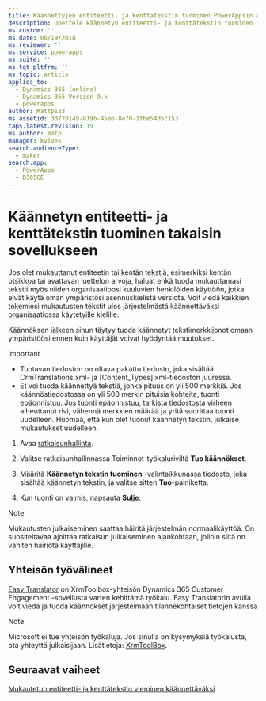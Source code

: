 ```yaml
---
title: Käännettyjen entiteetti- ja kenttätekstin tuominen PowerAppsin avulla | MicrosoftDocs
description: Opettele käännetyn entiteetti- ja kenttätekstin tuominen
ms.custom: ''
ms.date: 06/19/2018
ms.reviewer: ''
ms.service: powerapps
ms.suite: ''
ms.tgt_pltfrm: ''
ms.topic: article
applies_to:
  - Dynamics 365 (online)
  - Dynamics 365 Version 9.x
  - powerapps
author: Mattp123
ms.assetid: 3d77d149-819b-45e6-8e70-1fbe54d5c153
caps.latest.revision: 19
ms.author: matp
manager: kvivek
search.audienceType:
  - maker
search.app:
  - PowerApps
  - D365CE
---
```

# <a name="import-translated-entity-and-field-text-back-into-an-app"></a>Käännetyn entiteetti- ja kenttätekstin tuominen takaisin sovellukseen

Jos olet mukauttanut entiteetin tai kentän tekstiä, esimerkiksi kentän otsikkoa tai avattavan luettelon arvoja, haluat ehkä tuoda mukauttamasi tekstit myös niiden organisaatioosi kuuluvien henkilöiden käyttöön, jotka eivät käytä oman ympäristösi asennuskielistä versiota. Voit viedä kaikkien tekemiesi mukautusten tekstit ulos järjestelmästä käännettäväksi organisaatiossa käytetyille kielille.  
  
 Käännöksen jälkeen sinun täytyy tuoda käännetyt tekstimerkkijonot omaan ympäristöösi ennen kuin käyttäjät voivat hyödyntää muutokset.  
  
> [!IMPORTANT]
> - Tuotavan tiedoston on oltava pakattu tiedosto, joka sisältää CrmTranslations.xml- ja [Content_Types].xml-tiedoston juuressa.  
> - Et voi tuoda käännettyä tekstiä, jonka pituus on yli 500 merkkiä. Jos käännöstiedostossa on yli 500 merkin pituisia kohteita, tuonti epäonnistuu. Jos tuonti epäonnistuu, tarkista tiedostosta virheen aiheuttanut rivi, vähennä merkkien määrää ja yritä suorittaa tuonti uudelleen. Huomaa, että kun olet tuonut käännetyn tekstin, julkaise mukautukset uudelleen.  
  
1. Avaa [ratkaisunhallinta](../model-driven-apps/advanced-navigation.md#solution-explorer).  
  
2. Valitse ratkaisunhallinnassa Toiminnot-työkaluriviltä **Tuo käännökset**.  
3.  Määritä **Käännetyn tekstin tuominen** -valintaikkunassa tiedosto, joka sisältää käännetyn tekstin, ja valitse sitten **Tuo**-painiketta.  
  
4.  Kun tuonti on valmis, napsauta **Sulje**.  
  
> [!NOTE]
>  Mukautusten julkaiseminen saattaa häiritä järjestelmän normaalikäyttöä. On suositeltavaa ajoittaa ratkaisun julkaiseminen ajankohtaan, jolloin siitä on vähiten häiriötä käyttäjille.  

## <a name="community-tools"></a>Yhteisön työvälineet

[Easy Translator](https://www.xrmtoolbox.com/plugins/MsCrmTools.Translator/) on XrmToolbox-yhteisön Dynamics 365 Customer Engagement -sovellusta varten kehittämä työkalu. Easy Translatorin avulla voit viedä ja tuoda käännökset järjestelmään tilannekohtaiset tietojen kanssa 

> [!NOTE]
> Microsoft ei tue yhteisön työkaluja. Jos sinulla on kysymyksiä työkalusta, ota yhteyttä julkaisijaan. Lisätietoja: [XrmToolBox](https://www.xrmtoolbox.com).

## <a name="next-steps"></a>Seuraavat vaiheet  
 [Mukautetun entiteetti- ja kenttätekstin vieminen käännettäväksi](export-customized-entity-field-text-translation.md)
